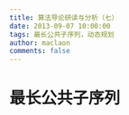 ```yaml
---
title: 算法导论研读与分析（七）
date: 2013-09-07 10:00:00
tags: 最长公共子序列，动态规划
author: maclaon
comments: false
---
```

# 最长公共子序列
